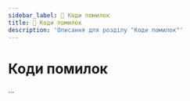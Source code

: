 ```yaml
---
sidebar_label: 📘 Коди помилок
title: 📘 Коди помилок
description: 'Описання для розділу "Коди помилок"'
---
```


# Коди помилок

...
